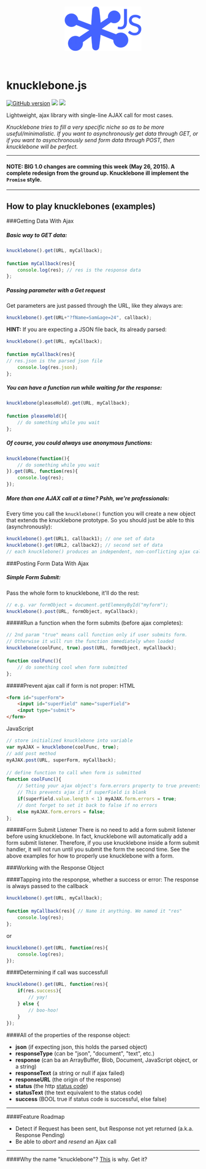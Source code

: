 
<br>
<p align="center">
<img src="logo.png"> 	
</p>
<br>

# knucklebone.js

[![GitHub version](https://badge.fury.io/gh/eaton11%2Fknucklebone.svg)](http://badge.fury.io/gh/eaton11%2Fknucklebone) <img src="https://img.shields.io/badge/license-MIT-blue.svg"> <img src="https://img.shields.io/badge/bower-knucklebone-yellow.svg"> 

Lightweight, ajax library with single-line AJAX call for most cases.

_Knucklebone tries to fill a very specific niche so as to be more useful/minimalistic. If you want to asynchronously get data through GET, or if you want to asynchronously send form data through POST, then knucklebone will be perfect._
- - -

#### NOTE: BIG 1.0 changes are comming this week (May 26, 2015). A complete redesign from the ground up. Knucklebone ill implement the `Promise` style.
- - -


## How to play knucklebones (examples)

###Getting Data With Ajax

##### Basic way to GET data:
```javascript
knucklebone().get(URL, myCallback);

function myCallback(res){
	console.log(res); // res is the response data
};  
```

##### Passing parameter with a Get request
Get parameters are just passed through the URL, like they always are:
```javascript
knucklebone().get(URL+"?fName=Sam&age=24", callback);
```

__HINT:__ If you are expecting a JSON file back, its already parsed:
```javascript
knucklebone().get(URL, myCallback);

function myCallback(res){
// res.json is the parsed json file
	console.log(res.json); 
};  
```

##### You can have a function run while waiting for the response:
```javascript
knucklebone(pleaseHold).get(URL, myCallback);

function pleaseHold(){
	// do something while you wait
};
```

##### Of course, you could always use anonymous functions:
```javascript
knucklebone(function(){
	// do something while you wait
}).get(URL, function(res){
	console.log(res);
});
```

##### More than one AJAX call at a time? Pshh, we're professionals:
Every time you call the `knucklebone()` function you will create a new object that extends the knucklebone prototype.
So you should just be able to this (asynchronously): 
```javascript
knucklebone().get(URL1, callback1); // one set of data
knucklebone().get(URL2, callback2); // second set of data
// each knucklebone() produces an independent, non-conflicting ajax call
```

###Posting Form Data With Ajax

##### Simple Form Submit:
Pass the whole form to knucklebone, it'll do the rest:
```javascript
// e.g. var formObject = document.getElemenyById("myform");
knucklebone().post(URL, formObject, myCallback);
```

#####Run a function when the form submits (before ajax completes):
```javascript
// 2nd param "true" means call function only if user submits form.
// Otherwise it will run the function immediately when loaded
knucklebone(coolFunc, true).post(URL, formObject, myCallback);

function coolFunc(){
	// do something cool when form submitted
};
```

#####Prevent ajax call if form is not proper:
HTML
```html
<form id="superForm">
	<input id="superField" name="superField">
	<input type="submit">
</form>
```
JavaScript
```javascript
// store initialized knucklebone into variable
var myAJAX = knucklebone(coolFunc, true);
// add post method
myAJAX.post(URL, superForm, myCallback);

// define function to call when form is submitted
function coolFunc(){
	// Setting your ajax object's form.errors property to true prevents ajax call
	// This prevents ajax if if superField is blank
	if(superField.value.length < 1) myAJAX.form.errors = true; 
	// dont forget to set it back to false if no errors
	else myAJAX.form.errors = false; 
};
```

#####Form Submit Listener
There is no need to add a form submit listener before using knucklebone. In fact, knucklebone will automatically add a form submit listener. Therefore, if you use knucklebone inside a form submit handler, it will not run until you submit the form the second time. See the above examples for how to properly use knucklebone with a form.

###Working with the Response Object

####Tapping into the responpse, whether a success or error:
The response is always passed to the callback
```javascript
knucklebone().get(URL, myCallback);

function myCallback(res){ // Name it anything. We named it "res"
	console.log(res); 
}; 
```
or
```javascript
knucklebone().get(URL, function(res){
	console.log(res); 
});
```

####Determining if call was successfull
```javascript
knucklebone().get(URL, function(res){
	if(res.success){
		// yay!
	} else {
		// boo-hoo!
	}
});
```
####All of the properties of the response object:
- **json**  (if expecting json, this holds the parsed object)
- **responseType**  (can be "json", "document", "text", etc.)
- **response**  (can ba an ArrayBuffer, Blob, Document, JavaScript object, or a string)
- **responseText**  (a string or null if ajax failed)
- **responseURL**  (the origin of the response)
- **status**  (the http [status code](https://en.wikipedia.org/wiki/List_of_HTTP_status_codes))
- **statusText**  (the text equivalent to the status code)
- **success**  (BOOL true if status code is successful, else false)

- - -

####Feature Roadmap
- Detect if Request has been sent, but Response not yet returned (a.k.a. Response Pending)
- Be able to *abort* and *resend* an Ajax call

- - -

####Why the name "knucklebone"?
[This](https://en.wikipedia.org/wiki/Knucklebones) is why. Get it? 
